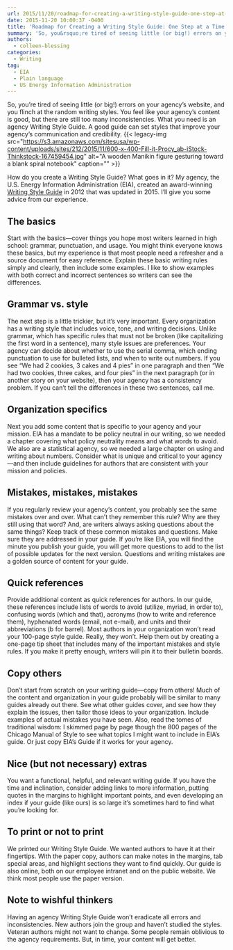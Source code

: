 ```yaml
---
url: 2015/11/20/roadmap-for-creating-a-writing-style-guide-one-step-at-a-time.md
date: 2015-11-20 10:00:37 -0400
title: 'Roadmap for Creating a Writing Style Guide: One Step at a Time'
summary: 'So, you&rsquo;re tired of seeing little (or big!) errors on your agency&rsquo;s website, and you flinch at the random writing styles. You feel like your agency&rsquo;s content is good, but there are still too many inconsistencies. What you need is an agency Writing Style Guide. A good guide can set styles that improve your agency&rsquo;s'
authors:
  - colleen-blessing
categories:
  - Writing
tag:
  - EIA
  - Plain language
  - US Energy Information Administration
---
```


So, you’re tired of seeing little (or big!) errors on your agency’s website, and you flinch at the random writing styles. You feel like your agency’s content is good, but there are still too many inconsistencies. What you need is an agency Writing Style Guide. A good guide can set styles that improve your agency’s communication and credibility. {{< legacy-img src="https://s3.amazonaws.com/sitesusa/wp-content/uploads/sites/212/2015/11/600-x-400-Fill-it-Procy_ab-iStock-Thinkstock-167459454.jpg" alt="A wooden Manikin figure gesturing toward a blank spiral notebook" caption="" >}} 

How do you create a Writing Style Guide? What goes in it? My agency, the U.S. Energy Information Administration (EIA), created an award-winning [Writing Style Guide](http://www.eia.gov/about/styleguide2015.pdf) in 2012 that was updated in 2015. I’ll give you some advice from our experience.

## The basics

Start with the basics—cover things you hope most writers learned in high school: grammar, punctuation, and usage. You might think everyone knows these basics, but my experience is that most people need a refresher and a source document for easy reference. Explain these basic writing rules simply and clearly, then include some examples. I like to show examples with both correct and incorrect sentences so writers can see the differences.

## Grammar vs. style

The next step is a little trickier, but it’s very important. Every organization has a writing style that includes voice, tone, and writing decisions. Unlike grammar, which has specific rules that must not be broken (like capitalizing the first word in a sentence), many style issues are preferences. Your agency can decide about whether to use the serial comma, which ending punctuation to use for bulleted lists, and when to write out numbers. If you see “We had 2 cookies, 3 cakes and 4 pies” in one paragraph and then “We had two cookies, three cakes, and four pies” in the next paragraph (or in another story on your website), then your agency has a consistency problem. If you can’t tell the differences in these two sentences, call me.

## Organization specifics

Next you add some content that is specific to your agency and your mission. EIA has a mandate to be policy neutral in our writing, so we needed a chapter covering what policy neutrality means and what words to avoid. We also are a statistical agency, so we needed a large chapter on using and writing about numbers. Consider what is unique and critical to your agency—and then include guidelines for authors that are consistent with your mission and policies.

## Mistakes, mistakes, mistakes

If you regularly review your agency’s content, you probably see the same mistakes over and over. What can’t they remember this rule? Why are they still using that word? And, are writers always asking questions about the same things? Keep track of these common mistakes and questions. Make sure they are addressed in your guide. If you’re like EIA, you will find the minute you publish your guide, you will get more questions to add to the list of possible updates for the next version. Questions and writing mistakes are a golden source of content for your guide.

## Quick references

Provide additional content as quick references for authors. In our guide, these references include lists of words to avoid (utilize, myriad, in order to), confusing words (which and that), acronyms (how to write and reference them), hyphenated words (email, not e-mail), and units and their abbreviations (b for barrel). Most authors in your organization won’t read your 100-page style guide. Really, they won’t. Help them out by creating a one-page tip sheet that includes many of the important mistakes and style rules. If you make it pretty enough, writers will pin it to their bulletin boards.

## Copy others

Don’t start from scratch on your writing guide—copy from others! Much of the content and organization in your guide probably will be similar to many guides already out there. See what other guides cover, and see how they explain the issues, then tailor those ideas to your organization. Include examples of actual mistakes you have seen. Also, read the tomes of traditional wisdom: I skimmed page by page though the 800 pages of the Chicago Manual of Style to see what topics I might want to include in EIA’s guide. Or just copy EIA’s Guide if it works for your agency.

## Nice (but not necessary) extras

You want a functional, helpful, and relevant writing guide. If you have the time and inclination, consider adding links to more information, putting quotes in the margins to highlight important points, and even developing an index if your guide (like ours) is so large it’s sometimes hard to find what you’re looking for.

## To print or not to print

We printed our Writing Style Guide. We wanted authors to have it at their fingertips. With the paper copy, authors can make notes in the margins, tab special areas, and highlight sections they want to find quickly. Our guide is also online, both on our employee intranet and on the public website. We think most people use the paper version.

## Note to wishful thinkers

Having an agency Writing Style Guide won’t eradicate all errors and inconsistencies. New authors join the group and haven’t studied the styles. Veteran authors might not want to change. Some people remain oblivious to the agency requirements. But, in time, your content will get better.